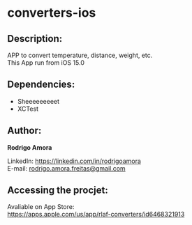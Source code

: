 # converters-ios
Description:
------------
APP to convert temperature, distance, weight, etc.<br>
This App run from iOS 15.0

Dependencies:
-------------
* Sheeeeeeeeet
* XCTest

Author:
-------
<b>Rodrigo Amora</b>

LinkedIn: https://linkedin.com/in/rodrigoamora <br>
E-mail: rodrigo.amora.freitas@gmail.com

Accessing the procjet:
----------------------
Avaliable on App Store: <br>
https://apps.apple.com/us/app/rlaf-converters/id6468321913
